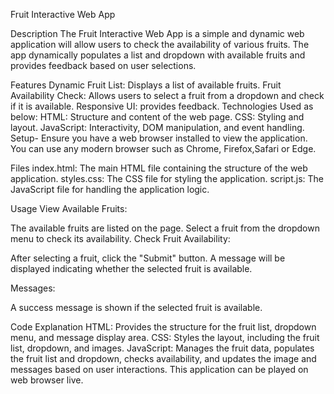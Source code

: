 Fruit Interactive Web App


Description
The Fruit Interactive Web App is a simple and dynamic web application will allow users to check the availability of various fruits. The app dynamically populates a list and dropdown with available fruits and provides feedback based on user selections.

Features
Dynamic Fruit List: Displays a list of available fruits.
Fruit Availability Check: Allows users to select a fruit from a dropdown and check if it is available.
Responsive UI: provides feedback.
Technologies Used as below:
HTML: Structure and content of the web page.
CSS: Styling and layout.
JavaScript: Interactivity, DOM manipulation, and event handling.
Setup-
Ensure you have a web browser installed to view the application. You can use any modern browser such as Chrome, Firefox,Safari or Edge.

Files
index.html: The main HTML file containing the structure of the web application.
styles.css: The CSS file for styling the application.
script.js: The JavaScript file for handling the application logic.


Usage
View Available Fruits:

The available fruits are listed on the page.
Select a fruit from the dropdown menu to check its availability.
Check Fruit Availability:

After selecting a fruit, click the "Submit" button.
A message will be displayed indicating whether the selected fruit is available.

Messages:

A success message is shown if the selected fruit is available.

Code Explanation
HTML:
Provides the structure for the fruit list, dropdown menu, and message display area.
CSS:
Styles the layout, including the fruit list, dropdown, and images.
JavaScript:
Manages the fruit data, populates the fruit list and dropdown, checks availability, and updates the image and messages based on user interactions.
This application can be played on web browser live.
